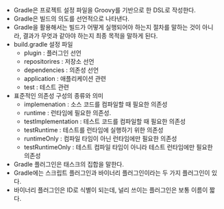 - Gradle은 프로젝트 설정 파일을 Groovy를 기반으로 한 DSL로 작성한다.
- Gradle은 빌드의 의도를 선언적으로 나타낸다.
- Gradle을 활용해서는 빌드가 어떻게 실행되어야 하는지 절차를 말하는 것이 아니라, 결과가 무엇과 같아야 하는지 최종 목적을 말하게 된다.
- build.gradle 설정 파일
	- plugin : 플러그인 선언
	- repositorires : 저장소 선언
	- dependencies : 의존성 선언
	- application : 애플리케이션 관련
	- test : 테스트 관련
- 표준적인 의존성 구성의 종류와 의미
	- implemenation : 소스 코드를 컴파일할 때 필요한 의존성
	- runtime : 런타임에 필요한 의존성.
	- testImplementation : 테스트 코드를 컴파일할 때 필요한 의존성
	- testRuntime : 테스트를 런타임에 실행하기 위한 의존성
	- runtimeOnly : 컴파일 타임이 아닌 런타임에만 필요한 의존성
	- testRuntimeOnly : 테스트 컴파일 타임이 아니라 테스트 런타임에만 필요한 의존성
- Gradle 플러그인은 태스크의 집합을 말한다.
- Gradle에는 스크립트 플러그인과 바이너리 플러그인이라는 두 가지 플러그인이 있다.
- 바이너리 플러그인은 ID로 식별이 되는데, 널리 쓰이는 플러그인은 보통 이름이 짧다.